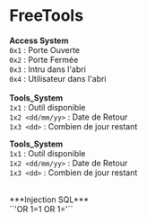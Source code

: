 # FreeTools

**Access System** <br/>
``0x1`` : Porte Ouverte <br/>
``0x2`` : Porte Fermée <br/>
``0x3`` : Intru dans l'abri <br/>
``0x4`` : Utilisateur dans l'abri <br/>
 <br/>
**Tools_System** <br/>
``1x1`` : Outil disponible <br/>
``1x2 <dd/mm/yy>`` : Date de Retour <br/>
``1x3 <dd>`` : Combien de jour restant<br/>

**Tools_System** <br/>
``1x1`` : Outil disponible <br/>
``1x2 <dd/mm/yy>`` : Date de Retour <br/>
``1x3 <dd>`` : Combien de jour restant<br/>





<br/>
***Injection SQL***
<br/>
``'OR 1=1 OR 1='``<br/>
